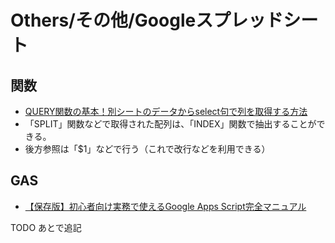 # Others/その他/Googleスプレッドシート

## 関数

- [QUERY関数の基本！別シートのデータからselect句で列を取得する方法](https://tonari-it.com/spreadsheet-query-select/)
- 「SPLIT」関数などで取得された配列は、「INDEX」関数で抽出することができる。
- 後方参照は「$1」などで行う（これで改行などを利用できる）

## GAS

- [【保存版】初心者向け実務で使えるGoogle Apps Script完全マニュアル](https://tonari-it.com/google-apps-script-manual/)

TODO あとで追記
